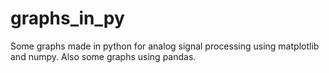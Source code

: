 # graphs_in_py
Some graphs made in python for analog signal processing using matplotlib and numpy.
Also some graphs using pandas.

